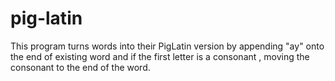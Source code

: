 # pig-latin
This program turns words into their PigLatin version by appending "ay" onto the end of existing word and if the first letter is a consonant , moving the consonant to the end of the word.
